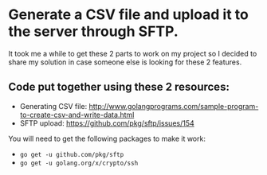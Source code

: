 # Generate a CSV file and upload it to the server through SFTP.

It took me a while to get these 2 parts to work on my project so I decided to share my solution in case someone else is looking for these 2 features.

## Code put together using these 2 resources:
* Generating CSV file: http://www.golangprograms.com/sample-program-to-create-csv-and-write-data.html
* SFTP upload: https://github.com/pkg/sftp/issues/154

You will need to get the following packages to make it work:
* `go get -u github.com/pkg/sftp`
* `go get -u golang.org/x/crypto/ssh`
